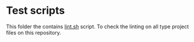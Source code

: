 # Test scripts

This folder the contains [lint.sh](./lint.sh) script. To check the linting on all type project files on this repository.


